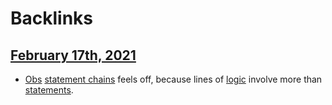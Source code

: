 
# Backlinks
## [February 17th, 2021](<February 17th, 2021.md>)
- [Obs](<Obs.md>) [statement chains](<statement chains.md>) feels off, because lines of [logic](<logic.md>) involve more than [statements](<statements.md>).


